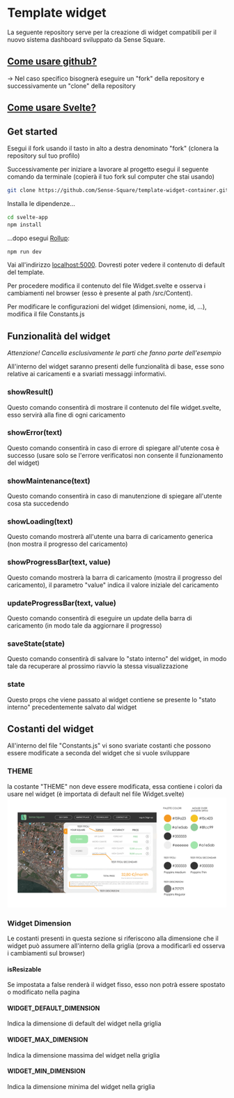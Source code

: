 # Template widget

La seguente repository serve per la creazione di widget compatibili per il nuovo sistema dashboard sviluppato da Sense Square.

## [Come usare github?](https://www.notion.so/maxmoffa/Collaborare-con-Github-78e94ad0d10949aa98b8a0dd4c398116)
-> Nel caso specifico bisognerà eseguire un "fork" della repository e successivamente un "clone" della repository

## [Come usare Svelte?](https://www.notion.so/maxmoffa/Guida-Svelte-47899a33e26e4a77bdc3e581b9e38e9d)

## Get started

Esegui il fork usando il tasto in alto a destra denominato "fork" (clonera la repository sul tuo profilo)

Successivamente per iniziare a lavorare al progetto esegui il seguente comando da terminale (copierà il tuo fork sul computer che stai usando)

```bash
git clone https://github.com/Sense-Square/template-widget-container.git
```

Installa le dipendenze...

```bash
cd svelte-app
npm install
```

...dopo esegui [Rollup](https://rollupjs.org):

```bash
npm run dev
```

Vai all'indirizzo [localhost:5000](http://localhost:5000). Dovresti poter vedere il contenuto di default del template.

Per procedere modifica il contenuto del file Widget.svelte e osserva i cambiamenti nel browser (esso è presente al path /src/Content).

Per modificare le configurazioni del widget (dimensioni, nome, id, ...), modifica il file Constants.js

## Funzionalità del widget

*Attenzione! Cancella esclusivamente le parti che fanno parte dell'esempio*

All'interno del widget saranno presenti delle funzionalità di base, esse sono relative ai caricamenti e a svariati messaggi informativi.

### showResult()
Questo comando consentirà di mostrare il contenuto del file widget.svelte, esso servirà alla fine di ogni caricamento

### showError(text)
Questo comando consentirà in caso di errore di spiegare all'utente cosa è successo (usare solo se l'errore verificatosi non consente il funzionamento del widget)

### showMaintenance(text)
Questo comando consentirà in caso di manutenzione di spiegare all'utente cosa sta succedendo

### showLoading(text)
Questo comando mostrerà all'utente una barra di caricamento generica (non mostra il progresso del caricamento)

### showProgressBar(text, value)
Questo comando mostrerà la barra di caricamento (mostra il progresso del caricamento), il parametro "value" indica il valore iniziale del caricamento

### updateProgressBar(text, value)
Questo comando consentirà di eseguire un update della barra di caricamento (in modo tale da aggiornare il progresso)

### saveState(state)
Questo comando consentirà di salvare lo "stato interno" del widget, in modo tale da recuperare al prossimo riavvio la stessa visualizzazione

### state
Questo props che viene passato al widget contiene se presente lo "stato interno" precedentemente salvato dal widget

## Costanti del widget
All'interno del file "Constants.js" vi sono svariate costanti che possono essere modificate a seconda del widget che si vuole sviluppare

### THEME
la costante "THEME" non deve essere modificata, essa contiene i colori da usare nel widget (è importata di default nel file Widget.svelte)
![Esempio tema](https://raw.githubusercontent.com/MaxMoffa/public-files/main/Palette%20Colori.png)

### Widget Dimension
Le costanti presenti in questa sezione si riferiscono alla dimensione che il widget può assumere all'interno della griglia (prova a modificarli ed osserva i cambiamenti sul browser)
#### isResizable
Se impostata a false renderà il widget fisso, esso non potrà essere spostato o modificato nella pagina
#### WIDGET_DEFAULT_DIMENSION
Indica la dimensione di default del widget nella griglia
#### WIDGET_MAX_DIMENSION
Indica la dimensione massima del widget nella griglia
#### WIDGET_MIN_DIMENSION
Indica la dimensione minima del widget nella griglia